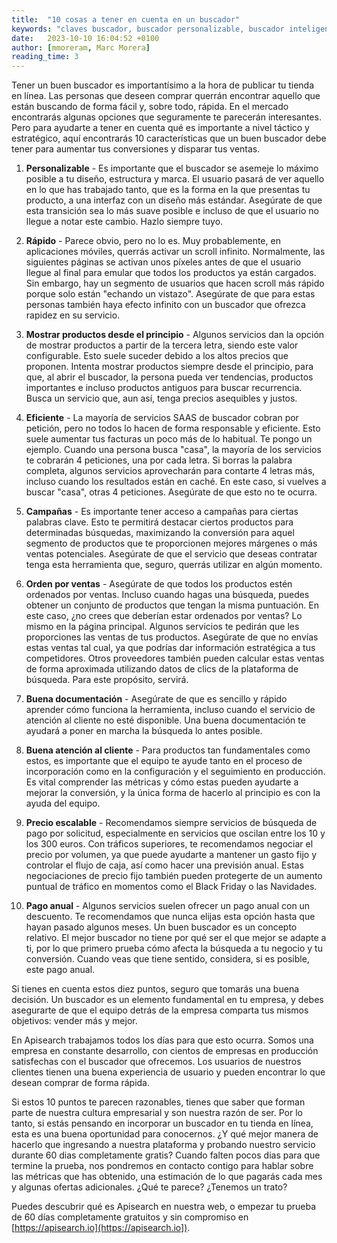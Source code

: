 ```yaml
---
title:  "10 cosas a tener en cuenta en un buscador"
keywords: "claves buscador, buscador personalizable, buscador inteligente, reglas de negocio"
date:   2023-10-10 16:04:52 +0100
author: [mmoreram, Marc Morera]
reading_time: 3
---
```

Tener un buen buscador es importantísimo a la hora de publicar tu tienda en línea. Las personas que deseen comprar
querrán encontrar aquello que están buscando de forma fácil y, sobre todo, rápida. En el mercado encontrarás algunas
opciones que seguramente te parecerán interesantes. Pero para ayudarte a tener en cuenta qué es importante a nivel
táctico y estratégico, aquí encontrarás 10 características que un buen buscador debe tener para aumentar tus
conversiones y disparar tus ventas.

1. **Personalizable** - Es importante que el buscador se asemeje lo máximo posible a tu diseño, estructura y marca. El usuario
pasará de ver aquello en lo que has trabajado tanto, que es la forma en la que presentas tu producto, a una interfaz
con un diseño más estándar. Asegúrate de que esta transición sea lo más suave posible e incluso de que el usuario no
llegue a notar este cambio. Hazlo siempre tuyo.

1. **Rápido** - Parece obvio, pero no lo es. Muy probablemente, en aplicaciones móviles, querrás activar un scroll infinito.
Normalmente, las siguientes páginas se activan unos píxeles antes de que el usuario llegue al final para emular que
todos los productos ya están cargados. Sin embargo, hay un segmento de usuarios que hacen scroll más rápido porque solo
están "echando un vistazo". Asegúrate de que para estas personas también haya efecto infinito con un buscador que
ofrezca rapidez en su servicio.

1. **Mostrar productos desde el principio** - Algunos servicios dan la opción de mostrar productos a partir de la tercera
letra, siendo este valor configurable. Esto suele suceder debido a los altos precios que proponen. Intenta mostrar
productos siempre desde el principio, para que, al abrir el buscador, la persona pueda ver tendencias, productos
importantes e incluso productos antiguos para buscar recurrencia. Busca un servicio que, aun así, tenga precios
asequibles y justos.

1. **Eficiente** - La mayoría de servicios SAAS de buscador cobran por petición, pero no todos lo hacen de forma responsable
y eficiente. Esto suele aumentar tus facturas un poco más de lo habitual. Te pongo un ejemplo. Cuando una persona
busca "casa", la mayoría de los servicios te cobrarán 4 peticiones, una por cada letra. Si borras la palabra completa,
algunos servicios aprovecharán para contarte 4 letras más, incluso cuando los resultados están en caché. En este caso,
si vuelves a buscar "casa", otras 4 peticiones. Asegúrate de que esto no te ocurra.

1. **Campañas** - Es importante tener acceso a campañas para ciertas palabras clave. Esto te permitirá destacar ciertos
productos para determinadas búsquedas, maximizando la conversión para aquel segmento de productos que te proporcionen
mejores márgenes o más ventas potenciales. Asegúrate de que el servicio que deseas contratar tenga esta herramienta
que, seguro, querrás utilizar en algún momento.

1. **Orden por ventas** - Asegúrate de que todos los productos estén ordenados por ventas. Incluso cuando hagas una búsqueda,
puedes obtener un conjunto de productos que tengan la misma puntuación. En este caso, ¿no crees que deberían estar
ordenados por ventas? Lo mismo en la página principal. Algunos servicios te pedirán que les proporciones las ventas de
tus productos. Asegúrate de que no envías estas ventas tal cual, ya que podrías dar información estratégica a tus
competidores. Otros proveedores también pueden calcular estas ventas de forma aproximada utilizando datos de clics de
la plataforma de búsqueda. Para este propósito, servirá.

1. **Buena documentación** - Asegúrate de que es sencillo y rápido aprender cómo funciona la herramienta, incluso cuando el
servicio de atención al cliente no esté disponible. Una buena documentación te ayudará a poner en marcha la búsqueda lo
antes posible.

1. **Buena atención al cliente** - Para productos tan fundamentales como estos, es importante que el equipo te ayude tanto en
el proceso de incorporación como en la configuración y el seguimiento en producción. Es vital comprender las métricas y
cómo estas pueden ayudarte a mejorar la conversión, y la única forma de hacerlo al principio es con la ayuda del equipo.

1. **Precio escalable** - Recomendamos siempre servicios de búsqueda de pago por solicitud, especialmente en servicios que
oscilan entre los 10 y los 300 euros. Con tráficos superiores, te recomendamos negociar el precio por volumen, ya que
puede ayudarte a mantener un gasto fijo y controlar el flujo de caja, así como hacer una previsión anual. Estas
negociaciones de precio fijo también pueden protegerte de un aumento puntual de tráfico en momentos como el Black
Friday o las Navidades.

1. **Pago anual** - Algunos servicios suelen ofrecer un pago anual con un descuento. Te recomendamos que nunca elijas esta
opción hasta que hayan pasado algunos meses. Un buen buscador es un concepto relativo. El mejor buscador no tiene por
qué ser el que mejor se adapte a ti, por lo que primero prueba cómo afecta la búsqueda a tu negocio y tu conversión.
Cuando veas que tiene sentido, considera, si es posible, este pago anual.

Si tienes en cuenta estos diez puntos, seguro que tomarás una buena decisión. Un buscador es un elemento fundamental en
tu empresa, y debes asegurarte de que el equipo detrás de la empresa comparta tus mismos objetivos: vender más y mejor.

En Apisearch trabajamos todos los días para que esto ocurra. Somos una empresa en constante desarrollo, con cientos de
empresas en producción satisfechas con el buscador que ofrecemos. Los usuarios de nuestros clientes tienen una buena
experiencia de usuario y pueden encontrar lo que desean comprar de forma rápida.

Si estos 10 puntos te parecen razonables, tienes que saber que forman parte de nuestra cultura empresarial y son
nuestra razón de ser. Por lo tanto, si estás pensando en incorporar un buscador en tu tienda en línea, esta es una
buena oportunidad para conocernos. ¿Y qué mejor manera de hacerlo que ingresando a nuestra plataforma y probando
nuestro servicio durante 60 dias completamente gratis? Cuando falten pocos dias para que termine la prueba, nos
pondremos en contacto contigo para hablar sobre las métricas que has obtenido, una estimación de lo que pagarás cada
mes y algunas ofertas adicionales. ¿Qué te parece? ¿Tenemos un trato?

Puedes descubrir qué es Apisearch en nuestra web, o empezar tu prueba de 60 días completamente gratuitos y sin
compromiso en [https://apisearch.io](https://apisearch.io]).

